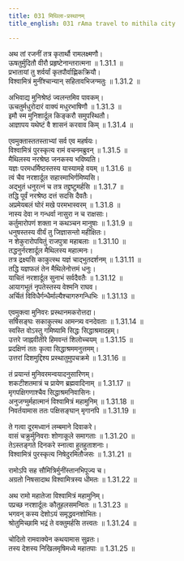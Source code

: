 ```yaml
---
title: 031 मिथिला-प्रस्थानम्
title_english: 031 rAma travel to mithila city

---
```

अथ तां रजनीं तत्र कृतार्थौ रामलक्ष्मणौ।  
ऊषतुर्मुदितौ वीरौ प्रहृष्टेनान्तरात्मना ॥ 1.31.1 ॥   
प्रभातायां तु शर्वर्यां कृतपौर्वाह्णिकक्रियौ।  
विश्वामित्रं मुनींश्चान्यान् सहितावभिजग्मतुः ॥ 1.31.2 ॥   

अभिवाद्य मुनिश्रेष्ठं ज्वलन्तमिव पावकम्।  
ऊचतुर्मधुरोदारं वाक्यं मधुरभाषिणौ ॥ 1.31.3 ॥   
इमौ स्म मुनिशार्दूल किङ्करौ समुपस्थितौ।  
आज्ञापय यथेष्टं वै शासनं करवाव किम् ॥ 1.31.4 ॥   

एवमुक्तास्ततस्ताभ्यां सर्व एव महर्षयः।  
विश्वामित्रं पुरस्कृत्य रामं वचनमब्रुवन् ॥ 1.31.5 ॥   
मैथिलस्य नरश्रेष्ठ जनकस्य भविष्यति।  
यज्ञः परमधर्मिष्ठस्तस्य यास्यामहे वयम् ॥ 1.31.6 ॥   
त्वं चैव नरशार्दूल सहास्माभिर्गमिष्यसि।  
अद्भुतं धनुरत्नं च तत्र तद्द्रष्टुमर्हसि ॥ 1.31.7 ॥   
तद्धि पूर्वं नरश्रेष्ठ दत्तं सदसि दैवतैः।  
अप्रमेयबलं घोरं मखे परमभास्वरम् ॥ 1.31.8 ॥   
नास्य देवा न गन्धर्वा नासुरा न च राक्षसाः।  
कर्तुमारोपणं शक्ता न कथञ्चन मानुषाः ॥ 1.31.9 ॥   
धनुषस्तस्य वीर्यं तु जिज्ञासन्तो महीक्षितः।  
न शेकुरारोपयितुं राजपुत्रा महाबलाः ॥ 1.31.10 ॥   
तद्धनुर्नरशार्दूल मैथिलस्य महात्मनः।  
तत्र द्रक्ष्यसि काकुत्स्थ यज्ञं चाद्भुतदर्शनम् ॥ 1.31.11 ॥   
तद्धि यज्ञफलं तेन मैथिलेनोत्तमं धनुः।  
याचितं नरशार्दूल सुनाभं सर्वदैवतैः ॥ 1.31.12 ॥   
आयागभूतं नृपतेस्तस्य वेश्मनि राघव।  
अर्चितं विविधैर्गन्धैर्माल्यैश्चागरुगन्धिभिः ॥ 1.31.13 ॥   

एवमुक्त्वा मुनिवरः प्रस्थानमकरोत्तदा।  
सर्षिसङ्घः सकाकुत्स्थ आमन्त्र्य वनदेवताः ॥ 1.31.14 ॥   
स्वस्ति वोऽस्तु गमिष्यामि सिद्धः सिद्धाश्रमादहम्।  
उत्तरे जाह्नवीतीरे हिमवन्तं शिलोच्चयम् ॥ 1.31.15 ॥   
प्रदक्षिणं ततः कृत्वा सिद्धाश्रममनुत्तमम्।  
उत्तरां दिशमुद्दिश्य प्रस्थातुमुपचक्रमे ॥ 1.31.16 ॥   

तं प्रयान्तं मुनिवरमन्वयादनुसारिणम्।  
शकटीशतमात्रं च प्रायेण ब्रह्मवादिनाम् ॥ 1.31.17 ॥   
मृगपक्षिगणाश्चैव सिद्धाश्रमनिवासिनः।  
अनुजग्मुर्महात्मानं विश्वामित्रं महामुनिम् ॥ 1.31.18 ॥   
निवर्तयामास ततः पक्षिसङ्घान् मृगानपि ॥ 1.31.19 ॥   

ते गत्वा दूरमध्वानं लम्बमाने दिवाकरे।  
वासं चक्रुर्मुनिवराः शोणाकूले समागताः ॥ 1.31.20 ॥   
तेऽस्तङ्गते दिनकरे स्नात्वा हुतहुताशनाः।  
विश्वामित्रं पुरस्कृत्य निषेदुरमितौजसः ॥ 1.31.21 ॥   

रामोऽपि सह सौमित्रिर्मुनींस्तानभिपूज्य च।  
अग्रतो निषसादाथ विश्वामित्रस्य धीमतः ॥ 1.31.22 ॥   

अथ रामो महातेजा विश्वामित्रं महामुनिम्।  
पप्रच्छ नरशार्दूलः कौतूहलसमन्वितः ॥ 1.31.23 ॥   
भगवन् कस्य देशोऽयं समृद्धवनशोभितः।  
श्रोतुमिच्छामि भद्रं ते वक्तुमर्हसि तत्त्वतः ॥ 1.31.24 ॥   

चोदितो रामवाक्येन कथयामास सुव्रतः।  
तस्य देशस्य निखिलमृषिमध्ये महातपाः ॥ 1.31.25 ॥   